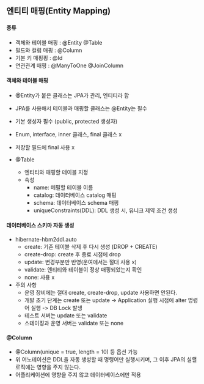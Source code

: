 ## 엔티티 매핑(Entity Mapping)
#### 종류 
- 객체와 테이블 매핑 : @Entity @Table
- 필드와 컬럼 매핑 : @Column
- 기본 키 매핑핑 : @Id
- 연관관계 매핑 : @ManyToOne @JoinColumn

#### 객체와 테이블 매핑
- @Entity가 붙은 클래스는 JPA가 관리, 엔티티라 함
- JPA를 사용해서 테이블과 매핑할 클래스는 @Entity는 필수
- 기본 생성자 필수 (public, protected 생성자)
- Enum, interface, inner 클래스, final 클래스 x
- 저장할 필드에 final 사용 x

- @Table
    - 엔티티와 매핑할 테이블 지정 
    - 속성
        - name: 메필할 테이블 이름
        - catalog: 데이터베이스 catalog 매핑
        - schema: 데이터베이스 schema 매핑
        - uniqueConstraints(DDL): DDL 생성 시, 유니크 제약 조건 생성  

#### 데이터베이스 스키마 자동 생성
- hibernate-hbm2ddl.auto
    - create: 기존 테이블 삭제 후 다시 생성 (DROP + CREATE)
    - create-drop: create 후 종료 시점에 drop
    - update: 변경부분만 반영(운여에서는 절대 사용 x) 
    - validate: 엔티티와 테이블이 정상 매핑되었는지 확인
    - none: 사용 x
- 주의 사항
    - 운영 장비에는 절대 create, create-drop, update 사용하면 안된다.
    - 개발 초기 단계는 create 또는 update -> Application 실행 시점에 alter 명령어 실행 -> DB Lock 발생 
    - 테스트 서버는 update 또는 validate
    - 스테이징과 운영 서버는 validate 또는 none
    
#### @Column
- @Column(unique = true, length = 10) 등 옵션 가능 
- 위 어노테이션은 DDL을 자동 생성할 때 명령어만 실행시키며, 그 이후 JPA의 실핼 로직에는 영향을 주지 않는다.
- 어플리케이션에 영향을 주지 않고 데이터베이스에만 적용
